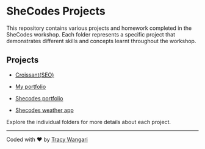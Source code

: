 # SheCodes Projects

This repository contains various projects and homework completed in the SheCodes workshop. Each folder represents a specific project that demonstrates different skills and concepts learnt throughout the workshop.


## Projects 

- [Croissant(SEO)](https://she-codes-croissant.vercel.app/)

- [My portfolio](https://she-codes-njoroge-portfolio.vercel.app/)

- [Shecodes portfolio](https://she-codes-portfolio-practice.vercel.app/)

- [Shecodes weather app](https://she-codes-weather-application.vercel.app/)

Explore the individual folders for more details about each project.

---

Coded with ❤️ by [Tracy Wangari](https://github.com/26TracyNjoroge)



